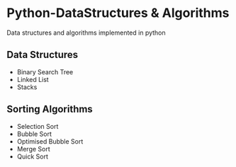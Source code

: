 # Python-DataStructures & Algorithms
Data structures and algorithms implemented in python

## Data Structures

* Binary Search Tree
* Linked List
* Stacks

## Sorting Algorithms

* Selection Sort
* Bubble Sort
* Optimised Bubble Sort
* Merge Sort
* Quick Sort
